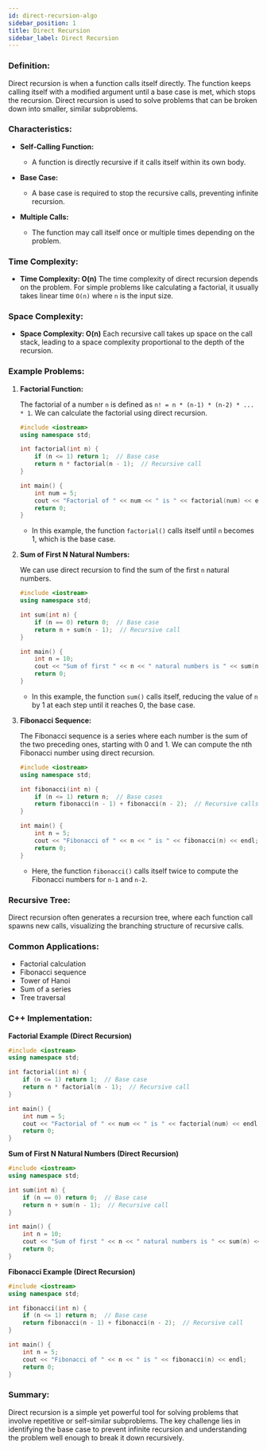 ```yaml
---
id: direct-recursion-algo
sidebar_position: 1
title: Direct Recursion
sidebar_label: Direct Recursion
---
```


### Definition:

Direct recursion is when a function calls itself directly. The function keeps calling itself with a modified argument until a base case is met, which stops the recursion. Direct recursion is used to solve problems that can be broken down into smaller, similar subproblems.

### Characteristics:

- **Self-Calling Function:**
  - A function is directly recursive if it calls itself within its own body.

- **Base Case:**
  - A base case is required to stop the recursive calls, preventing infinite recursion.

- **Multiple Calls:**
  - The function may call itself once or multiple times depending on the problem.

### Time Complexity:

- **Time Complexity: O(n)**
  The time complexity of direct recursion depends on the problem. For simple problems like calculating a factorial, it usually takes linear time `O(n)` where `n` is the input size.

### Space Complexity:

- **Space Complexity: O(n)**
  Each recursive call takes up space on the call stack, leading to a space complexity proportional to the depth of the recursion.

### Example Problems:

1. **Factorial Function:**

   The factorial of a number `n` is defined as `n! = n * (n-1) * (n-2) * ... * 1`. We can calculate the factorial using direct recursion.

   ```cpp
   #include <iostream>
   using namespace std;

   int factorial(int n) {
       if (n <= 1) return 1;  // Base case
       return n * factorial(n - 1);  // Recursive call
   }

   int main() {
       int num = 5;
       cout << "Factorial of " << num << " is " << factorial(num) << endl;
       return 0;
   }
   ```

   - In this example, the function `factorial()` calls itself until `n` becomes 1, which is the base case.

2. **Sum of First N Natural Numbers:**

   We can use direct recursion to find the sum of the first `n` natural numbers.

   ```cpp
   #include <iostream>
   using namespace std;

   int sum(int n) {
       if (n == 0) return 0;  // Base case
       return n + sum(n - 1);  // Recursive call
   }

   int main() {
       int n = 10;
       cout << "Sum of first " << n << " natural numbers is " << sum(n) << endl;
       return 0;
   }
   ```

   - In this example, the function `sum()` calls itself, reducing the value of `n` by 1 at each step until it reaches 0, the base case.

3. **Fibonacci Sequence:**

   The Fibonacci sequence is a series where each number is the sum of the two preceding ones, starting with 0 and 1. We can compute the nth Fibonacci number using direct recursion.

   ```cpp
   #include <iostream>
   using namespace std;

   int fibonacci(int n) {
       if (n <= 1) return n;  // Base cases
       return fibonacci(n - 1) + fibonacci(n - 2);  // Recursive calls
   }

   int main() {
       int n = 5;
       cout << "Fibonacci of " << n << " is " << fibonacci(n) << endl;
       return 0;
   }
   ```

   - Here, the function `fibonacci()` calls itself twice to compute the Fibonacci numbers for `n-1` and `n-2`.

### Recursive Tree:

Direct recursion often generates a recursion tree, where each function call spawns new calls, visualizing the branching structure of recursive calls.

### Common Applications:

- Factorial calculation
- Fibonacci sequence
- Tower of Hanoi
- Sum of a series
- Tree traversal

### C++ Implementation:

**Factorial Example (Direct Recursion)**
```cpp
#include <iostream>
using namespace std;

int factorial(int n) {
    if (n <= 1) return 1;  // Base case
    return n * factorial(n - 1);  // Recursive call
}

int main() {
    int num = 5;
    cout << "Factorial of " << num << " is " << factorial(num) << endl;
    return 0;
}
```

**Sum of First N Natural Numbers (Direct Recursion)**
```cpp
#include <iostream>
using namespace std;

int sum(int n) {
    if (n == 0) return 0;  // Base case
    return n + sum(n - 1);  // Recursive call
}

int main() {
    int n = 10;
    cout << "Sum of first " << n << " natural numbers is " << sum(n) << endl;
    return 0;
}
```

**Fibonacci Example (Direct Recursion)**
```cpp
#include <iostream>
using namespace std;

int fibonacci(int n) {
    if (n <= 1) return n;  // Base case
    return fibonacci(n - 1) + fibonacci(n - 2);  // Recursive call
}

int main() {
    int n = 5;
    cout << "Fibonacci of " << n << " is " << fibonacci(n) << endl;
    return 0;
}
```

### Summary:

Direct recursion is a simple yet powerful tool for solving problems that involve repetitive or self-similar subproblems. The key challenge lies in identifying the base case to prevent infinite recursion and understanding the problem well enough to break it down recursively.
